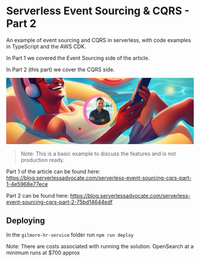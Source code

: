 # Serverless Event Sourcing & CQRS - Part 2

An example of event sourcing and CQRS in serverless, with code examples in TypeScript and the AWS CDK.

In Part 1 we covered the Event Sourcing side of the article.

In Part 2 (this part) we cover the CQRS side.

![image](./docs/images/header.png)

> Note: This is a basic example to discuss the features and is not production ready.

Part 1 of the article can be found here: https://blog.serverlessadvocate.com/serverless-event-sourcing-cqrs-part-1-4e5968e77ece

Part 2 can be found here: https://blog.serverlessadvocate.com/serverless-event-sourcing-cqrs-part-2-75bd14644edf

## Deploying

In the `gilmore-hr-service` folder run `npm run deploy`

Note: There are costs associated with running the solution. OpenSearch at a minimum runs at $700 approx
